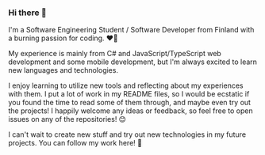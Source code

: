 ### Hi there 👋

I'm a Software Engineering Student / Software Developer from Finland with a burning passion for coding. ❤️‍🔥

My experience is mainly from C# and JavaScript/TypeScript web development and some mobile development, but I'm always excited to learn new languages and technologies.

I enjoy learning to utilize new tools and reflecting about my experiences with them. I put a lot of work in my README files, so I would be ecstatic if you found the time to read some of them through, and maybe even try out the projects! I happily welcome any ideas or feedback, so feel free to open issues on any of the repositories! 😊

I can't wait to create new stuff and try out new technologies in my future projects. You can follow my work here! 🚀
